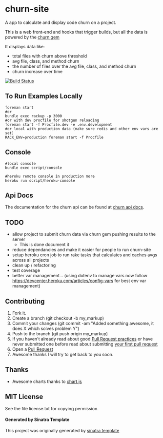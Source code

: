 churn-site
===

A app to calculate and display code churn on a project.

This is a web front-end and hooks that trigger builds, but all the data is powered by the [churn gem](https://github.com/danmayer/churn)

It displays data like:

* total files with churn above threshold
* avg file, class, and method churn
* the number of files over the avg file, class, and method churn
* churn increase over time

[![Build Status](https://secure.travis-ci.org/danmayer/churn-site.png)](http://travis-ci.org/danmayer/churn-site)

## To Run Examples Locally

    foreman start
    #or
    bundle exec rackup -p 3000
    #or with dev procfile for shotgun reloading
    foreman start -f Procfile.dev -e .env.development
    #or local with production data (make sure redis and other env vars are set)
    RACK_ENV=production foreman start -f Procfile

## Console

    #local console
    bundle exec script/console
    
    #heroku remote console in production more
    heroku run script/heroku-console


## Api Docs

   The documentation for the churn api can be found at [churn api docs](http://churn.picoappz.com/docs).

## TODO

* allow project to submit churn data via churn gem pushing results to the server
  * This is done document it
* reduce dependancies and make it easier for people to run churn-site 
* setup heroku cron job to run rake tasks that calculates and caches avgs across all projects
* clean up / refactoring
* test coverage
* better var management... (using dotenv to manage vars now follow https://devcenter.heroku.com/articles/config-vars for best env var management)

## Contributing

1. Fork it.
2. Create a branch (git checkout -b my_markup)
3. Commit your changes (git commit -am "Added something awesome, it does X which solves problem Y")
4. Push to the branch (git push origin my_markup)
5. If you haven't already read about good [Pull Request practices](http://codeinthehole.com/writing/pull-requests-and-other-good-practices-for-teams-using-github/) or have never submitted one before read about submitting [your first pull request](http://jumpstartlab.com/news/archives/2013/04/15/your-first-pull-request)
6. Open a [Pull Request](https://help.github.com/articles/using-pull-requests)
7. Awesome thanks I will try to get back to you soon.

## Thanks

* Awesome charts thanks to [chart.js](http://www.chartjs.org/docs/)

## MIT License

See the file license.txt for copying permission.

#### Generated by Sinatra Template

This project was originally generated by [sinatra template](https://github.com/danmayer/sinatra_template)
